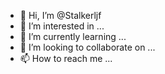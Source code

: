 - 👋 Hi, I’m @Stalkerljf
- 👀 I’m interested in ...
- 🌱 I’m currently learning ...
- 💞️ I’m looking to collaborate on ...
- 📫 How to reach me ...

<!---
Stalkerljf/Stalkerljf is a ✨ special ✨ repository because its `README.md` (this file) appears on your GitHub profile.
You can click the Preview link to take a look at your changes.
--->
